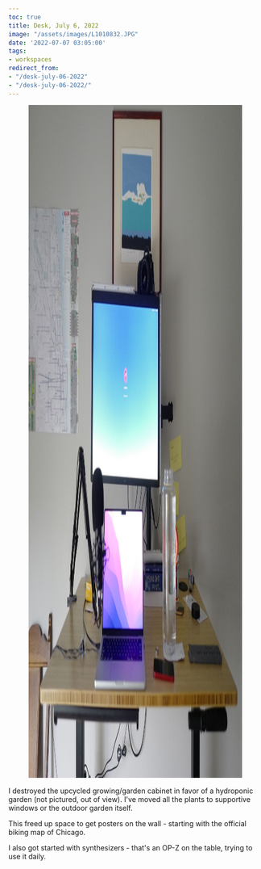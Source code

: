 ```yaml
---
toc: true
title: Desk, July 6, 2022
image: "/assets/images/L1010832.JPG"
date: '2022-07-07 03:05:00'
tags:
- workspaces
redirect_from:
- "/desk-july-06-2022"
- "/desk-july-06-2022/"
---
```


<figure class="kg-card kg-image-card kg-width-full"><img src="/assets/images/L1010832-1.JPG" class="kg-image" alt  width="2000" height="1333" ></figure>

I destroyed the upcycled growing/garden cabinet in favor of a hydroponic garden (not pictured, out of view). I've moved all the plants to supportive windows or the outdoor garden itself.

This freed up space to get posters on the wall - starting with the official biking map of Chicago.

I also got started with synthesizers - that's an OP-Z on the table, trying to use it daily.

